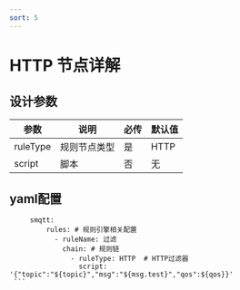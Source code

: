 ```yaml
---
sort: 5
---
```


# HTTP 节点详解


## 设计参数

|  参数   | 说明  | 必传  |默认值  |
|  ----  | ----  |----  |----  |
| ruleType  | 规则节点类型 |是|HTTP  |
| script| 脚本 |否 |无  |


## yaml配置

   ```
        smqtt:
            rules: # 规则引擎相关配置
              - ruleName: 过滤
                chain: # 规则链
                  - ruleType: HTTP  # HTTP过滤器
                    script:  '{"topic":"${topic}","msg":"${msg.test}","qos":${qos}}'
    ```